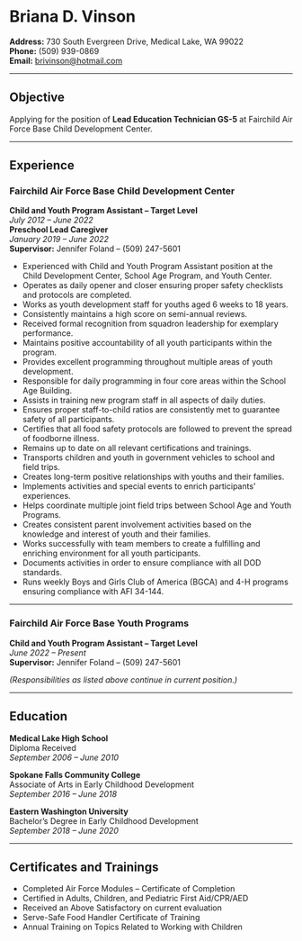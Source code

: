 # Briana D. Vinson

**Address:** 730 South Evergreen Drive, Medical Lake, WA 99022  
**Phone:** (509) 939-0869  
**Email:** brivinson@hotmail.com  

---

## Objective

Applying for the position of **Lead Education Technician GS-5** at Fairchild Air Force Base Child Development Center.

---

## Experience

### Fairchild Air Force Base Child Development Center  
**Child and Youth Program Assistant – Target Level**  
*July 2012 – June 2022*  
**Preschool Lead Caregiver**  
*January 2019 – June 2022*  
**Supervisor:** Jennifer Foland – (509) 247-5601

- Experienced with Child and Youth Program Assistant position at the Child Development Center, School Age Program, and Youth Center.  
- Operates as daily opener and closer ensuring proper safety checklists and protocols are completed.  
- Works as youth development staff for youths aged 6 weeks to 18 years.  
- Consistently maintains a high score on semi-annual reviews.  
- Received formal recognition from squadron leadership for exemplary performance.  
- Maintains positive accountability of all youth participants within the program.  
- Provides excellent programming throughout multiple areas of youth development.  
- Responsible for daily programming in four core areas within the School Age Building.  
- Assists in training new program staff in all aspects of daily duties.  
- Ensures proper staff-to-child ratios are consistently met to guarantee safety of all participants.  
- Certifies that all food safety protocols are followed to prevent the spread of foodborne illness.  
- Remains up to date on all relevant certifications and trainings.  
- Transports children and youth in government vehicles to school and field trips.  
- Creates long-term positive relationships with youths and their families.  
- Implements activities and special events to enrich participants' experiences.  
- Helps coordinate multiple joint field trips between School Age and Youth Programs.  
- Creates consistent parent involvement activities based on the knowledge and interest of youth and their families.  
- Works successfully with team members to create a fulfilling and enriching environment for all youth participants.  
- Documents activities in order to ensure compliance with all DOD standards.  
- Runs weekly Boys and Girls Club of America (BGCA) and 4-H programs ensuring compliance with AFI 34-144.

---

### Fairchild Air Force Base Youth Programs  
**Child and Youth Program Assistant – Target Level**  
*June 2022 – Present*  
**Supervisor:** Jennifer Foland – (509) 247-5601

_(Responsibilities as listed above continue in current position.)_

---

## Education

**Medical Lake High School**  
Diploma Received  
*September 2006 – June 2010*

**Spokane Falls Community College**  
Associate of Arts in Early Childhood Development  
*September 2016 – June 2018*

**Eastern Washington University**  
Bachelor’s Degree in Early Childhood Development  
*September 2018 – June 2020*

---

## Certificates and Trainings

- Completed Air Force Modules – Certificate of Completion  
- Certified in Adults, Children, and Pediatric First Aid/CPR/AED  
- Received an Above Satisfactory on current evaluation  
- Serve-Safe Food Handler Certificate of Training  
- Annual Training on Topics Related to Working with Children
